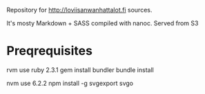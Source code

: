 Repository for http://loviisanwanhattalot.fi sources.

It's mosty Markdown + SASS compiled with nanoc. Served from S3

# Preqrequisites

rvm use ruby 2.3.1
gem install bundler
bundle install

nvm use 6.2.2
npm install -g svgexport svgo
